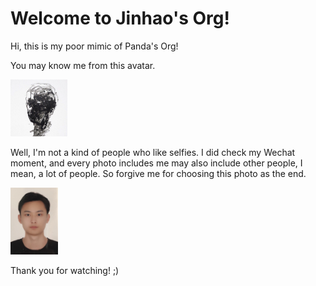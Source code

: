 # Welcome to Jinhao's Org!
Hi, this is my poor mimic of Panda's Org!

You may know me from this avatar.

<img src="assets/avatar.JPG" alt="avatar" width="18%;" />

Well, I'm not a kind of people who like selfies. I did check my Wechat moment, and every photo includes me may also include other people, I mean, a lot of people. So forgive me for choosing this photo as the end.

<img src="assets/selfie.jpg" alt="selfie" width="15%;" />

Thank you for watching! ;)